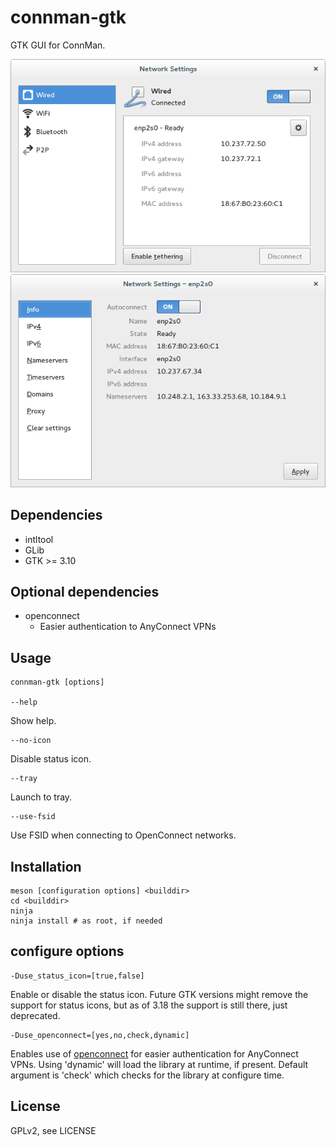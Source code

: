 connman-gtk
===========

GTK GUI for ConnMan.

![screenshot-1](https://raw.githubusercontent.com/jgke/jgke.github.io/connman-gtk/connman-gtk-1.png)
![screenshot-2](https://raw.githubusercontent.com/jgke/jgke.github.io/connman-gtk/connman-gtk-2.png)

Dependencies
------------

 * intltool
 * GLib
 * GTK >= 3.10

Optional dependencies
---------------------

 * openconnect
    * Easier authentication to AnyConnect VPNs

Usage
-----

	connman-gtk [options]

	--help

Show help.

	--no-icon

Disable status icon.

	--tray

Launch to tray.

	--use-fsid

Use FSID when connecting to OpenConnect networks.

Installation
------------

	meson [configuration options] <builddir>
	cd <builddir>
	ninja
	ninja install # as root, if needed

configure options
-----------------

	-Duse_status_icon=[true,false]

Enable or disable the status icon. Future GTK versions might remove the support
for status icons, but as of 3.18 the support is still there, just deprecated.

	-Duse_openconnect=[yes,no,check,dynamic]

Enables use of [openconnect](http://infradead.org/openconnect/) for easier
authentication for AnyConnect VPNs. Using 'dynamic' will load the library at
runtime, if present. Default argument is 'check' which checks for the library
at configure time.

License
-------

GPLv2, see LICENSE
